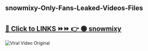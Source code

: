
 ## snowmixy-Only-Fans-Leaked-Videos-Files

# <h2><a href="https://mediaupload.pro?snowmixy">🔗 Click to LINKS ⏩⏩ 👉 🟢 snowmixy </a></h2>

<a href="https://mediaupload.pro?snowmixy" rel="nofollow" data-target="animated-image.originalLink"><img src="https://i.ibb.co.com/xMMVF88/686577567.gif" alt="Viral Video Original" style="max-width: 100%; display: inline-block;" data-target="animated-image.originalImage"></a>